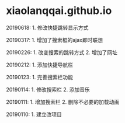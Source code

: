 # xiaolanqqai.github.io

20190618: 1. 修改快捷跳转显示方式

20190317: 1. 增加了搜索框的ajax即时联想

20190226: 1. 改变搜索的跳转方式 2. 增加了网址

20190212: 1. 添加快捷导航栏

20190123: 1. 完善搜索栏功能

20190114: 1. 修改搜索栏 2. 添加音乐

20190111: 1. 增加搜索栏 2. 删除不必要的加载动画

20190110: 1. 建立改项目
